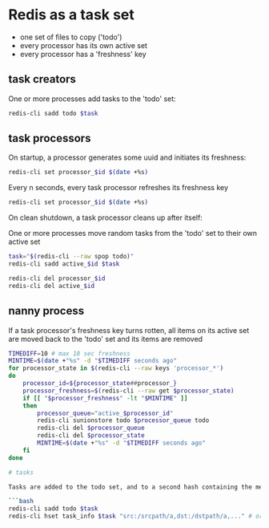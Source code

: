 # Redis as a task set

* one set of files to copy ('todo')
* every processor has its own active set
* every processor has a 'freshness' key

## task creators

One or more processes add tasks to the 'todo' set:

```bash
redis-cli sadd todo $task
```

## task processors

On startup, a processor generates some uuid and initiates its freshness:

```bash
redis-cli set processor_$id $(date +%s)
```

Every n seconds, every task processor refreshes its freshness key

```bash
redis-cli set processor_$id $(date +%s)
```

On clean shutdown, a task processor cleans up after itself:

One or more processes move random tasks from the 'todo' set to their own active set

```bash
task="$(redis-cli --raw spop todo)"
redis-cli sadd active_$id $task
```

```bash
redis-cli del processor_$id
redis-cli del active_$id
```

## nanny process

If a task processor's freshness key turns rotten, all items on its active set are moved back to the 'todo' set and its items are removed

```bash
TIMEDIFF=10 # max 10 sec freshness
MINTIME=$(date +"%s" -d "$TIMEDIFF seconds ago"
for processor_state in $(redis-cli --raw keys 'processor_*')
do
	processor_id=${processor_state##processor_}
	processor_freshness=$(redis-cli --raw get $processor_state)
	if [[ "$processor_freshness" -lt "$MINTIME" ]]
	then
		processor_queue="active_$processor_id"
		redis-cli sunionstore todo $processor_queue todo
		redis-cli del $processor_queue
		redis-cli del $processor_state
		MINTIME=$(date +"%s" -d "$TIMEDIFF seconds ago"
	fi
done

# tasks

Tasks are added to the todo set, and to a second hash containing the metadata about the task:

```bash
redis-cli sadd todo $task
redis-cli hset task_info $task "src:/srcpath/a,dst:/dstpath/a,..." # or some other encoding
```
